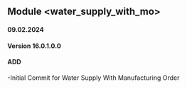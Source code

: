## Module <water_supply_with_mo>

#### 09.02.2024
#### Version 16.0.1.0.0
#### ADD
-Initial Commit for Water Supply With Manufacturing Order
